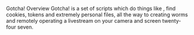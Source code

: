 Gotcha! Overview
Gotcha! is a set of scripts which do things like , find cookies, tokens and extremely personal files, all the way to creating worms and remotely operating a livestream on your camera and screen twenty- four seven.

